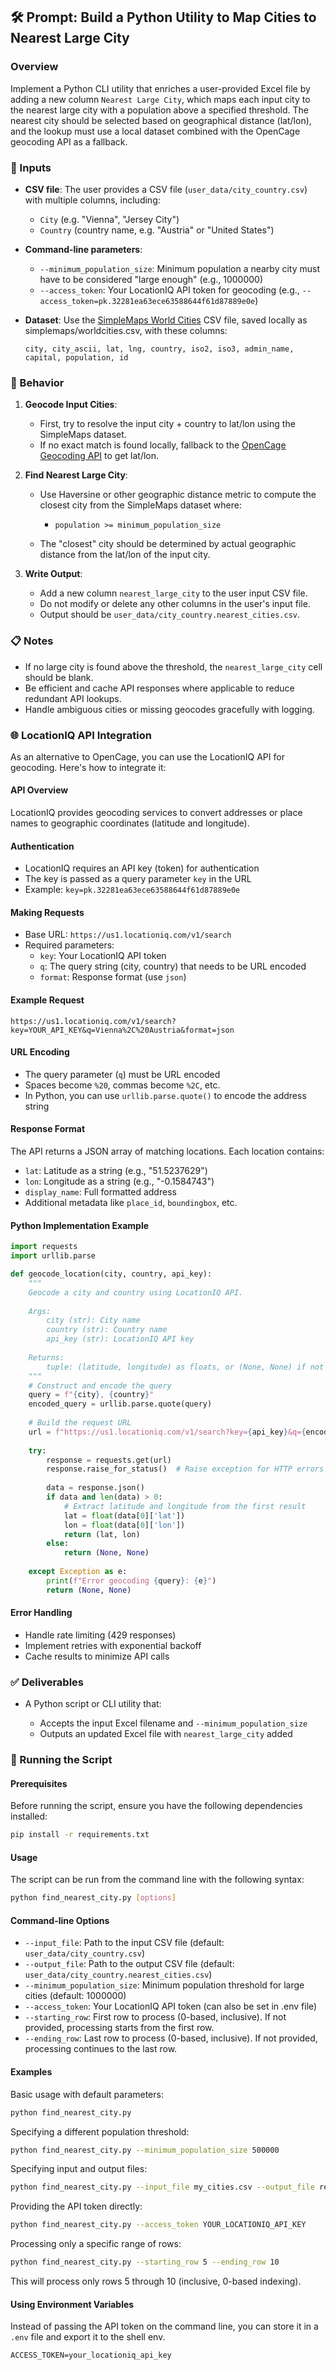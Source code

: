 
## 🛠️ Prompt: Build a Python Utility to Map Cities to Nearest Large City

### Overview

Implement a Python CLI utility that enriches a user-provided Excel file by adding a new column `Nearest Large City`, which maps each input city to the nearest large city with a population above a specified threshold. The nearest city should be selected based on geographical distance (lat/lon), and the lookup must use a local dataset combined with the OpenCage geocoding API as a fallback.

### 🔧 Inputs

* **CSV file**: The user provides a CSV file (`user_data/city_country.csv`) with multiple columns, including:

  * `City` (e.g. "Vienna", "Jersey City")
  * `Country` (country name, e.g. "Austria" or "United States")

* **Command-line parameters**:

  * `--minimum_population_size`: Minimum population a nearby city must have to be considered "large enough" (e.g., 1000000)
  * `--access_token`: Your LocationIQ API token for geocoding (e.g., `--access_token=pk.32281ea63ece63588644f61d87889e0e`)

* **Dataset**: Use the [SimpleMaps World Cities](https://simplemaps.com/data/world-cities) CSV file, saved locally as simplemaps/worldcities.csv, with these columns:

  ```
  city, city_ascii, lat, lng, country, iso2, iso3, admin_name, capital, population, id
  ```

### 🔄 Behavior

1. **Geocode Input Cities**:

   * First, try to resolve the input city + country to lat/lon using the SimpleMaps dataset.
   * If no exact match is found locally, fallback to the [OpenCage Geocoding API](https://opencagedata.com/api) to get lat/lon.

2. **Find Nearest Large City**:

   * Use Haversine or other geographic distance metric to compute the closest city from the SimpleMaps dataset where:

     * `population >= minimum_population_size`
   * The "closest" city should be determined by actual geographic distance from the lat/lon of the input city.

3. **Write Output**:

   * Add a new column `nearest_large_city` to the user input CSV file.
   * Do not modify or delete any other columns in the user's input file.
   * Output should be `user_data/city_country.nearest_cities.csv`.


### 📋 Notes

* If no large city is found above the threshold, the `nearest_large_city` cell should be blank.
* Be efficient and cache API responses where applicable to reduce redundant API lookups.
* Handle ambiguous cities or missing geocodes gracefully with logging.

### 🌐 LocationIQ API Integration

As an alternative to OpenCage, you can use the LocationIQ API for geocoding. Here's how to integrate it:

#### API Overview
LocationIQ provides geocoding services to convert addresses or place names to geographic coordinates (latitude and longitude).

#### Authentication
- LocationIQ requires an API key (token) for authentication
- The key is passed as a query parameter `key` in the URL
- Example: `key=pk.32281ea63ece63588644f61d87889e0e`

#### Making Requests
- Base URL: `https://us1.locationiq.com/v1/search`
- Required parameters:
  - `key`: Your LocationIQ API token
  - `q`: The query string (city, country) that needs to be URL encoded
  - `format`: Response format (use `json`)

#### Example Request
```
https://us1.locationiq.com/v1/search?key=YOUR_API_KEY&q=Vienna%2C%20Austria&format=json
```

#### URL Encoding
- The query parameter (`q`) must be URL encoded
- Spaces become `%20`, commas become `%2C`, etc.
- In Python, you can use `urllib.parse.quote()` to encode the address string

#### Response Format
The API returns a JSON array of matching locations. Each location contains:
- `lat`: Latitude as a string (e.g., "51.5237629")
- `lon`: Longitude as a string (e.g., "-0.1584743")
- `display_name`: Full formatted address
- Additional metadata like `place_id`, `boundingbox`, etc.

#### Python Implementation Example
```python
import requests
import urllib.parse

def geocode_location(city, country, api_key):
    """
    Geocode a city and country using LocationIQ API.
    
    Args:
        city (str): City name
        country (str): Country name
        api_key (str): LocationIQ API key
        
    Returns:
        tuple: (latitude, longitude) as floats, or (None, None) if not found
    """
    # Construct and encode the query
    query = f"{city}, {country}"
    encoded_query = urllib.parse.quote(query)
    
    # Build the request URL
    url = f"https://us1.locationiq.com/v1/search?key={api_key}&q={encoded_query}&format=json"
    
    try:
        response = requests.get(url)
        response.raise_for_status()  # Raise exception for HTTP errors
        
        data = response.json()
        if data and len(data) > 0:
            # Extract latitude and longitude from the first result
            lat = float(data[0]['lat'])
            lon = float(data[0]['lon'])
            return (lat, lon)
        else:
            return (None, None)
            
    except Exception as e:
        print(f"Error geocoding {query}: {e}")
        return (None, None)
```

#### Error Handling
- Handle rate limiting (429 responses)
- Implement retries with exponential backoff
- Cache results to minimize API calls


### ✅ Deliverables

* A Python script or CLI utility that:

  * Accepts the input Excel filename and `--minimum_population_size`
  * Outputs an updated Excel file with `nearest_large_city` added

### 🚀 Running the Script

#### Prerequisites

Before running the script, ensure you have the following dependencies installed:

```bash
pip install -r requirements.txt
```

#### Usage

The script can be run from the command line with the following syntax:

```bash
python find_nearest_city.py [options]
```

#### Command-line Options

* `--input_file`: Path to the input CSV file (default: `user_data/city_country.csv`)
* `--output_file`: Path to the output CSV file (default: `user_data/city_country.nearest_cities.csv`)
* `--minimum_population_size`: Minimum population threshold for large cities (default: 1000000)
* `--access_token`: Your LocationIQ API token (can also be set in .env file)
* `--starting_row`: First row to process (0-based, inclusive). If not provided, processing starts from the first row.
* `--ending_row`: Last row to process (0-based, inclusive). If not provided, processing continues to the last row.

#### Examples

Basic usage with default parameters:

```bash
python find_nearest_city.py
```

Specifying a different population threshold:

```bash
python find_nearest_city.py --minimum_population_size 500000
```

Specifying input and output files:

```bash
python find_nearest_city.py --input_file my_cities.csv --output_file results.csv
```

Providing the API token directly:

```bash
python find_nearest_city.py --access_token YOUR_LOCATIONIQ_API_KEY
```

Processing only a specific range of rows:

```bash
python find_nearest_city.py --starting_row 5 --ending_row 10
```

This will process only rows 5 through 10 (inclusive, 0-based indexing).

#### Using Environment Variables

Instead of passing the API token on the command line, you can store it in a `.env` file and export it to the shell env.

```
ACCESS_TOKEN=your_locationiq_api_key
```
